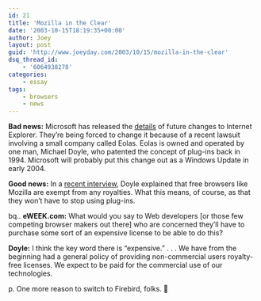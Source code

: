 ```yaml
---
id: 21
title: 'Mozilla in the Clear'
date: '2003-10-15T18:19:35+00:00'
author: Joey
layout: post
guid: 'http://www.joeyday.com/2003/10/15/mozilla-in-the-clear'
dsq_thread_id:
    - '6064938278'
categories:
    - essay
tags:
    - browsers
    - news
---
```


**Bad news:** Microsoft has released the [details](http://msdn.microsoft.com/ieupdate/activexchanges.asp) of future changes to Internet Explorer. They’re being forced to change it because of a recent lawsuit involving a small company called Eolas. Eolas is owned and operated by one man, Michael Doyle, who patented the concept of plug-ins back in 1994. Microsoft will probably put this change out as a Windows Update in early 2004.

**Good news:** In a [recent interview](http://www.eweek.com/article2/0,4149,1304247,00.asp), Doyle explained that free browsers like Mozilla are exempt from any royalties. What this means, of course, as that they won’t have to stop using plug-ins.

bq.. **eWEEK.com:** What would you say to Web developers \[or those few competing browser makers out there\] who are concerned they’ll have to purchase some sort of an expensive license to be able to do this?

**Doyle:** I think the key word there is “expensive.” . . . We have from the beginning had a general policy of providing non-commercial users royalty-free licenses. We expect to be paid for the commercial use of our technologies.

p. One more reason to switch to Firebird, folks. 🙂